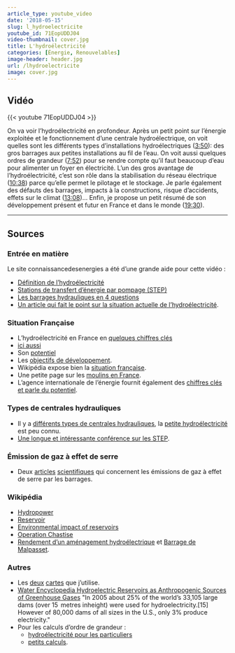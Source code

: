 ```yaml
---
article_type: youtube_video
date: '2018-05-15'
slug: l_hydroelectricite
youtube_id: 71EopUDDJ04
video-thumbnail: cover.jpg
title: L'hydroélectricité
categories: [Énergie, Renouvelables]
image-header: header.jpg
url: /lhydroelectricite
image: cover.jpg
---
```


## Vidéo

{{< youtube 71EopUDDJ04 >}}

On va voir l’hydroélectricité en profondeur. Après un petit point sur
l’énergie exploitée et le fonctionnement d’une centrale hydroélectrique,
on voit quelles sont les différents types d’installations
hydroélectriques
([3:50](https://www.youtube.com/watch?v=71EopUDDJ04&t=230s)): des gros
barrages aux petites installations au fil de l’eau. On voit aussi
quelques ordres de grandeur
([7:52](https://www.youtube.com/watch?v=71EopUDDJ04&t=472s)) pour se
rendre compte qu’il faut beaucoup d’eau pour alimenter un foyer en
électricité. L’un des gros avantage de l’hydroélectricité, c’est son rôle
dans la stabilisation du réseau électrique
([10:38](https://www.youtube.com/watch?v=71EopUDDJ04&t=638s)) parce
qu’elle permet le pilotage et le stockage. Je parle également des défauts
des barrages, impacts à la constructions, risque d’accidents, effets sur
le climat ([13:08](https://www.youtube.com/watch?v=71EopUDDJ04&t=788s))…
Enfin, je propose un petit résumé de son développement présent et futur
en France et dans le monde
([19:30](https://www.youtube.com/watch?v=71EopUDDJ04&t=1170s)).


<hr>

## Sources

### Entrée en matière

Le site connaissancedesenergies a été d’une grande aide pour cette vidéo : 

- [Définition de l’hydroélectricité](https://www.connaissancedesenergies.org/fiche-pedagogique/hydroelectricite)
- [Stations de transfert d’énergie par pompage (STEP)](https://www.connaissancedesenergies.org/fiche-pedagogique/hydroelectricite-stations-de-transfert-d-energie-par-pompage-step)
- [Les barrages hydrauliques en 4 questions](https://www.connaissancedesenergies.org/interview-les-barrages-hydrauliques-en-4-questions-141113)
- [Un article qui fait le point sur la situation actuelle de l’hydroélectricité](https://www.connaissancedesenergies.org/la-filiere-hydroelectrique-francaise-la-recherche-dun-nouvel-elan-170627).

### Situation Française

- L’hydroélectricité en France en [quelques chiffres clés](http://www.france-hydro-electricite.fr/lenergie-hydraulique/chiffres-cles)
- [ici aussi](http://www.enr.fr/userfiles/files/Kit%20de%20communication/2009204901_Hydraumars2009toutesenbassedf.pdf)
- Son [potentiel](http://www.france-hydro-electricite.fr/dossiers/potentiel-hydroelectrique) 
- Les [objectifs de développement](http://www.france-hydro-electricite.fr/dossiers/potentiel-hydroelectrique/objectifs-developpement).
- Wikipédia expose bien la [situation française](https://fr.wikipedia.org/wiki/Hydro%C3%A9lectricit%C3%A9_en_France).
- Une petite page sur les [moulins en France](http://www.hydrauxois.org/2015/03/les-moulins-eau-et-la-transition.html).
- L’agence internationale de l’énergie fournit également des [chiffres clés et parle du potentiel](http://www.iea.org/publications/freepublications/publication/hydropower_essentials.pdf).

### Types de centrales hydrauliques

- Il y a [différents types de centrales hydrauliques](https://www.edf.fr/groupe-edf/espaces-dedies/l-energie-de-a-a-z/tout-sur-l-energie/produire-de-l-electricite/les-differents-types-de-centrales-hydrauliques), la [petite hydroélectricité](http://encyclopedie-energie.org/articles/la-petite-hydro%C3%A9lectricit%C3%A9-en-france) est peu connu.
- [Une longue et intéressante conférence sur les STEP](https://www.youtube.com/watch?v=l-QnVHlXIRU).

### Émission de gaz à effet de serre

- Deux [articles](http://www.un.org/esa/sustdev/sdissues/energy/op/hydro_tremblaypaper.pdf) [scientifiques](https://pubs.acs.org/doi/abs/10.1021/es401820p) qui concernent les émissions de gaz à effet de serre par les barrages.

### Wikipédia

- [Hydropower](https://en.wikipedia.org/wiki/Hydropower)
- [Reservoir](https://en.wikipedia.org/wiki/Reservoir)
- [Environmental impact of reservoirs](https://en.wikipedia.org/wiki/Environmental_impact_of_reservoirs)
- [Operation Chastise](https://en.wikipedia.org/wiki/Operation_Chastise)
- [Rendement d’un aménagement hydroélectrique](https://fr.wikipedia.org/wiki/Rendement_d%E2%80%99un_am%C3%A9nagement_hydro%C3%A9lectrique) et [Barrage de Malpasset](https://fr.wikipedia.org/wiki/Barrage_de_Malpasset).

### Autres

- Les [deux](http://www.georisques.gouv.fr/articles/le-risque-de-rupture-de-barrage) [cartes](http://www.energyzon.org/content.php?type=hydro) que j’utilise.
- [Water Encyclopedia
Hydroelectric Reservoirs as Anthropogenic Sources of Greenhouse Gases](https://onlinelibrary.wiley.com/doi/abs/10.1002/047147844X.sw791) "In 2005 about 25% of the world’s 33,105 large dams (over 15  metres inheight) were used for hydroelectricity.\[15\] However of 80,000 dams of all sizes in the U.S., only 3% produce electricity."
- Pour les calculs d’ordre de grandeur :
  - [hydroélectricité pour les particuliers](http://www.birdenergy.fr/EnergieHydroelectriqueTurbine.htm)
  - [petits calculs](https://www.quora.com/How-much-water-is-required-to-generate-1kw-of-electricity).
